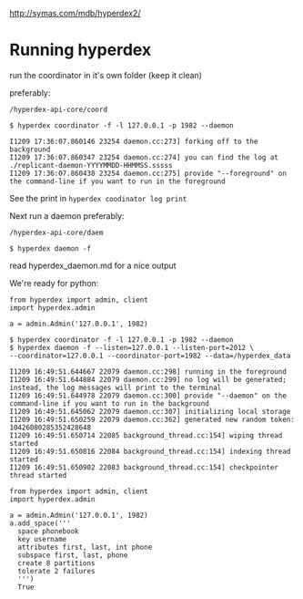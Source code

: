 http://symas.com/mdb/hyperdex2/

# Running hyperdex

run the coordinator in it's own folder (keep it clean)

preferably:

    /hyperdex-api-core/coord

    $ hyperdex coordinator -f -l 127.0.0.1 -p 1982 --daemon

    I1209 17:36:07.860146 23254 daemon.cc:273] forking off to the background
    I1209 17:36:07.860347 23254 daemon.cc:274] you can find the log at ./replicant-daemon-YYYYMMDD-HHMMSS.sssss
    I1209 17:36:07.860438 23254 daemon.cc:275] provide "--foreground" on the command-line if you want to run in the foreground

See the print in `hyperdex coodinator log print`

Next run a daemon preferably:

    /hyperdex-api-core/daem

    $ hyperdex daemon -f

read hyperdex_daemon.md for a nice output 

We're ready for python:

    from hyperdex import admin, client
    import hyperdex.admin
    
    a = admin.Admin('127.0.0.1', 1982)

    $ hyperdex coordinator -f -l 127.0.0.1 -p 1982 --daemon
    $ hyperdex daemon -f --listen=127.0.0.1 --listen-port=2012 \
    --coordinator=127.0.0.1 --coordinator-port=1982 --data=/hyperdex_data

    I1209 16:49:51.644667 22079 daemon.cc:298] running in the foreground
    I1209 16:49:51.644884 22079 daemon.cc:299] no log will be generated; instead, the log messages will print to the terminal
    I1209 16:49:51.644978 22079 daemon.cc:300] provide "--daemon" on the command-line if you want to run in the background
    I1209 16:49:51.645062 22079 daemon.cc:307] initializing local storage
    I1209 16:49:51.650259 22079 daemon.cc:362] generated new random token:  10426080285352428648
    I1209 16:49:51.650714 22085 background_thread.cc:154] wiping thread started
    I1209 16:49:51.650816 22084 background_thread.cc:154] indexing thread started
    I1209 16:49:51.650902 22083 background_thread.cc:154] checkpointer thread started

    from hyperdex import admin, client
    import hyperdex.admin
    
    a = admin.Admin('127.0.0.1', 1982)
    a.add_space('''
      space phonebook
      key username
      attributes first, last, int phone
      subspace first, last, phone
      create 8 partitions
      tolerate 2 failures
      ''')
      True
